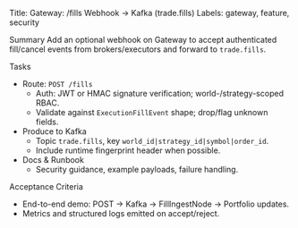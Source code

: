 Title: Gateway: /fills Webhook → Kafka (trade.fills)
Labels: gateway, feature, security

Summary
Add an optional webhook on Gateway to accept authenticated fill/cancel events from brokers/executors and forward to `trade.fills`.

Tasks
- Route: `POST /fills`
  - Auth: JWT or HMAC signature verification; world-/strategy-scoped RBAC.
  - Validate against `ExecutionFillEvent` shape; drop/flag unknown fields.
- Produce to Kafka
  - Topic `trade.fills`, key `world_id|strategy_id|symbol|order_id`.
  - Include runtime fingerprint header when possible.
- Docs & Runbook
  - Security guidance, example payloads, failure handling.

Acceptance Criteria
- End-to-end demo: POST → Kafka → FillIngestNode → Portfolio updates.
- Metrics and structured logs emitted on accept/reject.

